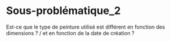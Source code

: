 # Sous-problématique_2
Est-ce que le type de peinture utilisé est différent en fonction des dimensions ? / et en fonction de la date de création ?
